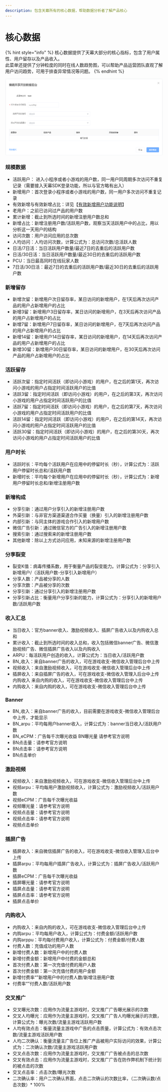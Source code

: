 ```yaml
---
description: 包含天幕所有的核心数据，帮助数据分析者了解产品核心
---
```


# 核心数据

{% hint style="info" %}
核心数据提供了天幕大部分的核心指标，包含了用户属性、用户留存以及产品收入。  
此菜单还提供了分钟粒度的同时在线人数趋势图，可以帮助产品运营团队直观了解用户访问趋势，可用于排查异常情况等问题。
{% endhint %}

![&#x6838;&#x5FC3;&#x6570;&#x636E;](../../.gitbook/assets/image%20%28144%29.png)

### 规模数据

* 活跃用户： 进入小程序或者小游戏的用户数，同一用户同周期多次访问不重复记录（需要接入天幕SDK登录功能，所以与官方略有出入） 
* 新增用户：首次登录小程序或者小游戏的用户数，同一用户多次访问不重复记录 
* 有效新增与有效新增占比：详见【[有效新增用户功能说明](../../general-function/valid-user.md)】
* 老用户：之前已访问过产品的用户数 
* 累计新增：截止到所选时间的新增注册用户数总和 
* 新增占比：新增注册用户数/活跃用户数，观察当天活跃用户中的占比，用以分析这一天用户的结构 
* 访问次数：用户访问应用的总次数 
* 人均访问：人均访问次数，计算公式为：总访问次数/总活跃人数 
* 日活/7日活：当日活跃用户数量/最近7日的去重后的活跃用户数 
* 日活/30日活：当日活跃用户数量/最近30日的去重后的活跃用户数 
* PCU：当日最高同时在线玩家人数 
* 7日活/30日活：最近7日的去重后的活跃用户数/最近30日的去重后的活跃用户数 

### 新增留存

* 新增次留：新增用户次日留存率，某日访问的新增用户，在1天后再次访问产品的用户占新增用户的占比
* 新增3留：新增用户3日留存率，某日访问的新增用户，在3天后再次访问产品的用户占新增用户的占比
* 新增7留：新增用户7日留存率，某日访问的新增用户，在7天后再次访问产品的用户占新增用户的占比
* 新增14留：新增用户14日留存率，某日访问的新增用户，在14天后再次访问产品的用户占新增用户的占比
* 新增30留：新增用户30日留存率，某日访问的新增用户，在30天后再次访问产品的用户占新增用户的占比

### 活跃留存

* 活跃次留：指定时间活跃（即访问小游戏）的用户，在之后的第1天，再次访问小游戏的用户占指定时间活跃用户的比值
* 活跃3留：指定时间活跃（即访问小游戏）的用户，在之后的第3天，再次访问小游戏的用户占指定时间活跃用户的比值
* 活跃7留：指定时间活跃（即访问小游戏）的用户，在之后的第7天，再次访问小游戏的用户占指定时间活跃用户的比值
* 活跃14留：指定时间活跃（即访问小游戏）的用户，在之后的第14天，再次访问小游戏的用户占指定时间活跃用户的比值
* 活跃30留：指定时间活跃（即访问小游戏）的用户，在之后的第30天，再次访问小游戏的用户占指定时间活跃用户的比值 

### 用户时长

* 活跃时长：平均每个活跃用户在应用中的停留时长（秒），计算公式为：活跃用户停留时长总和/活跃用户数
* 新增时长：平均每个新增用户在应用中的停留时长（秒），计算公式为：新增用户停留时长总和/新增注册用户数 

### 新增构成

* 分享引新：通过用户分享引入的新增注册用户数 
* 外渠引新：与非官方渠道渠道合作买量（换量）引入的新增注册用户数
* 内部引新：与同主体的游戏合作引入的新增用户数
* 微信广告引新：通过微信官方的广告引入的新增注册用户数
* 搜索引新：通过搜索来的新增注册用户数 
* 其他新增：除以上方式访问应用，未知来源的新增注册用户数 

### 分享裂变

* 裂变K值：病毒传播系数，用于衡量产品的裂变能力。计算公式为：分享引入新增用户/（活跃用户数-分享引入新增用户） 
* 分享人数：产品被分享的人数 
* 分享次数：产品被分享的次数
* 分享引新：通过分享引入的新增注册用户数
* 分享引新占比：衡量用户分享引新的能力，计算公式为：分享引入的新增用户数/活跃用户数

###  收入汇总

* 当日收入：官方banner收入、激励视频收入、插屏广告收入以及内购收入总和
* 累计收入：截止到所选时间的收入总和，收入包括微信banner广告、微信激励视频广告、微信插屏广告收入以及内购收入
* ARPU：每活跃用户创造的收入，计算公式为：当日收入/活跃用户数
* BN\_收入：来自banner广告的收入，可在游戏收支-微信收入管理后台中上传
* 视频收入：来自激励视频收入，可在游戏收支-微信收入管理后台中上传
* 插屏收入：来自插屏广告的收入，可在游戏收支-微信收入管理入后台中上传 内购收入 来自内购的收入，可在游戏收支-微信收入管理后台中上传
* 内购收入：来自内购的收入，可在游戏收支-微信收入管理后台中上传

### Banner

* BN\_收入：来自banner广告的收入，目前需要在游戏收支-微信收入管理后台中上传，才能显示
* BN\_arpu：平均每用户banner收入，计算公式为：banner当日收入/活跃用户数
* BN\_eCPM：广告每千次曝光收益 BN曝光量 请参考官方说明
* BN点击量：请参考官方说明
* BN点击率：请参考官方说明
* BN点击单价

### 激励视频

* 视频收入：来自激励视频收入，可在游戏收支-微信收入管理后台中上传
* 视频arpu：平均每用户激励视频收入，计算公式为：激励视频收入/活跃用户数
* 视频eCPM：广告每千次曝光收益
* 视频曝光量：请参考官方说明
* 视频点击量：请参考官方说明
* 视频点击率：请参考官方说明
* 视频点击单价

### 插屏广告

* 插屏收入：来自微信插屏广告的收入，可在游戏收支-微信收入管理入后台中上传
* 插屏arpu：平均每用户插屏广告收入，计算公式为：插屏广告收入/活跃用户数
* 插屏eCPM：广告每千次曝光收益
* 插屏曝光量：请参考官方说明
* 插屏点击量：请参考官方说明
* 插屏点击率：请参考官方说明
* 插屏点击单价

### 内购收入

* 内购收入：来自内购的收入，可在游戏收支-微信收入管理后台中上传
* 内购arpu：平均每用户收入，计算公式为：付费金额/活跃用户数
* 内购arppu：平均每付费用户收入，计算公式为：付费金额/付费人数
* 付费人数：充值成功的用户人数
* 新增付费人数：新增用户中的付费人数
* 新增付费金额：新增用户中付费的金额总和
* 首次付费人数：第一次充值付费的用户人数
* 首次付费金额：第一次充值付费的用户金额
* 新增付费率“”新增用户中的付费人数/新增注册用户数
* 付费率“”付费人数/活跃用户数 

### 交叉推广

* 交叉曝光次数：应用作为流量主游戏时，交叉推广广告曝光展示的次数
* 交叉人均曝光：应用作为流量主游戏时，交叉推广广告人均曝光展示的次数，计算公式为：曝光次数/流量主游戏活跃用户数
* 人均有效点击：衡量流量主游戏中广告的点击质量，计算公式为：有效点击次数/流量主游戏活跃用户数
* 人均二次确认：衡量流量主广告位上推广产品被用户实际访问的效果，计算公式为：二次确认次数/流量主游戏活跃用户数
* 交叉点击次数：应用作为流量主游戏时，交叉推广广告被点击的总次数
* 交叉有效点击：应用作为流量主游戏时，交叉推广广告在防作弊机制下统计到的被点击的次数
* 交叉点击率：点击次数/曝光次数
* 二次确认率：用户二次确认界面，点击二次确认的次数比率，（二次确认数/点击次数）\* 100%

